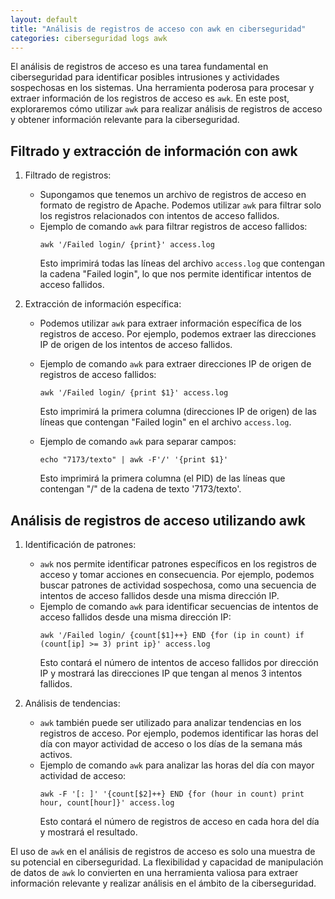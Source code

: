 ```yaml
---
layout: default
title: "Análisis de registros de acceso con awk en ciberseguridad"
categories: ciberseguridad logs awk
---
```


El análisis de registros de acceso es una tarea fundamental en ciberseguridad para identificar posibles intrusiones y actividades sospechosas en los sistemas. Una herramienta poderosa para procesar y extraer información de los registros de acceso es `awk`. En este post, exploraremos cómo utilizar `awk` para realizar análisis de registros de acceso y obtener información relevante para la ciberseguridad.

## Filtrado y extracción de información con awk

1. Filtrado de registros:
   - Supongamos que tenemos un archivo de registros de acceso en formato de registro de Apache. Podemos utilizar `awk` para filtrar solo los registros relacionados con intentos de acceso fallidos.
   - Ejemplo de comando `awk` para filtrar registros de acceso fallidos:
     ```
     awk '/Failed login/ {print}' access.log
     ```
     Esto imprimirá todas las líneas del archivo `access.log` que contengan la cadena "Failed login", lo que nos permite identificar intentos de acceso fallidos.

2. Extracción de información específica:
   - Podemos utilizar `awk` para extraer información específica de los registros de acceso. Por ejemplo, podemos extraer las direcciones IP de origen de los intentos de acceso fallidos.
   - Ejemplo de comando `awk` para extraer direcciones IP de origen de registros de acceso fallidos:
     ```
     awk '/Failed login/ {print $1}' access.log
     ```
     Esto imprimirá la primera columna (direcciones IP de origen) de las líneas que contengan "Failed login" en el archivo `access.log`.
     
   - Ejemplo de comando `awk` para separar campos:
     ```
     echo "7173/texto" | awk -F'/' '{print $1}'
     ```
     Esto imprimirá la primera columna (el PID) de las líneas que contengan "/" de la cadena de texto '7173/texto'.

## Análisis de registros de acceso utilizando awk

1. Identificación de patrones:
   - `awk` nos permite identificar patrones específicos en los registros de acceso y tomar acciones en consecuencia. Por ejemplo, podemos buscar patrones de actividad sospechosa, como una secuencia de intentos de acceso fallidos desde una misma dirección IP.
   - Ejemplo de comando `awk` para identificar secuencias de intentos de acceso fallidos desde una misma dirección IP:
     ```
     awk '/Failed login/ {count[$1]++} END {for (ip in count) if (count[ip] >= 3) print ip}' access.log
     ```
     Esto contará el número de intentos de acceso fallidos por dirección IP y mostrará las direcciones IP que tengan al menos 3 intentos fallidos.

2. Análisis de tendencias:
   - `awk` también puede ser utilizado para analizar tendencias en los registros de acceso. Por ejemplo, podemos identificar las horas del día con mayor actividad de acceso o los días de la semana más activos.
   - Ejemplo de comando `awk` para analizar las horas del día con mayor actividad de acceso:
     ```
     awk -F '[: ]' '{count[$2]++} END {for (hour in count) print hour, count[hour]}' access.log
     ```
     Esto contará el número de registros de acceso en cada hora del día y mostrará el resultado.

El uso de `awk` en el análisis de registros de acceso es solo una muestra de su potencial en ciberseguridad. La flexibilidad y capacidad de manipulación de datos de `awk` lo convierten en una herramienta valiosa para extraer información relevante y realizar análisis en el ámbito de la ciberseguridad.
